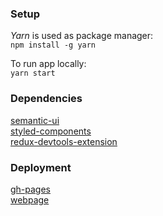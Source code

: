 ### Setup

*Yarn* is used as package manager:   
`npm install -g yarn`

To run app locally:  
`yarn start`

### Dependencies
[semantic-ui](https://react.semantic-ui.com/)  
[styled-components](https://styled-components.com/)  
[redux-devtools-extension](https://www.npmjs.com/package/redux-devtools-extension)

### Deployment

[gh-pages](https://dev.to/yuribenjamin/how-to-deploy-react-app-in-github-pages-2a1f)  
[webpage](https://fluric.github.io/react-app/)